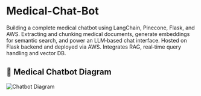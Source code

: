 # Medical-Chat-Bot
Building a complete medical chatbot using LangChain, Pinecone, Flask, and AWS. Extracting and chunking medical documents, generate embeddings for semantic search, and power an LLM‑based chat interface. Hosted on Flask backend and deployed via AWS. Integrates RAG, real‑time query handling and vector DB.
## 🧠 Medical Chatbot Diagram

![Chatbot Diagram](diagrams/Medical_Chat_bot.png)
